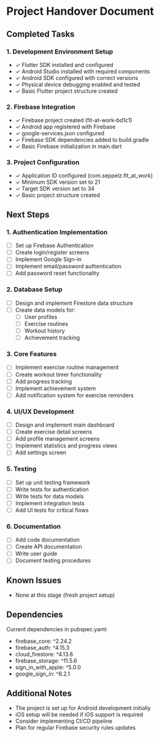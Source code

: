 # Project Handover Document

## Completed Tasks

### 1. Development Environment Setup
- ✓ Flutter SDK installed and configured
- ✓ Android Studio installed with required components
- ✓ Android SDK configured with correct versions
- ✓ Physical device debugging enabled and tested
- ✓ Basic Flutter project structure created

### 2. Firebase Integration
- ✓ Firebase project created (fit-at-work-bd1c1)
- ✓ Android app registered with Firebase
- ✓ google-services.json configured
- ✓ Firebase SDK dependencies added to build.gradle
- ✓ Basic Firebase initialization in main.dart

### 3. Project Configuration
- ✓ Application ID configured (com.seppelz.fit_at_work)
- ✓ Minimum SDK version set to 21
- ✓ Target SDK version set to 34
- ✓ Basic project structure created

## Next Steps

### 1. Authentication Implementation
- [ ] Set up Firebase Authentication
- [ ] Create login/register screens
- [ ] Implement Google Sign-in
- [ ] Implement email/password authentication
- [ ] Add password reset functionality

### 2. Database Setup
- [ ] Design and implement Firestore data structure
- [ ] Create data models for:
  - [ ] User profiles
  - [ ] Exercise routines
  - [ ] Workout history
  - [ ] Achievement tracking

### 3. Core Features
- [ ] Implement exercise routine management
- [ ] Create workout timer functionality
- [ ] Add progress tracking
- [ ] Implement achievement system
- [ ] Add notification system for exercise reminders

### 4. UI/UX Development
- [ ] Design and implement main dashboard
- [ ] Create exercise detail screens
- [ ] Add profile management screens
- [ ] Implement statistics and progress views
- [ ] Add settings screen

### 5. Testing
- [ ] Set up unit testing framework
- [ ] Write tests for authentication
- [ ] Write tests for data models
- [ ] Implement integration tests
- [ ] Add UI tests for critical flows

### 6. Documentation
- [ ] Add code documentation
- [ ] Create API documentation
- [ ] Write user guide
- [ ] Document testing procedures

## Known Issues
- None at this stage (fresh project setup)

## Dependencies
Current dependencies in pubspec.yaml:
- firebase_core: ^2.24.2
- firebase_auth: ^4.15.3
- cloud_firestore: ^4.13.6
- firebase_storage: ^11.5.6
- sign_in_with_apple: ^5.0.0
- google_sign_in: ^6.2.1

## Additional Notes
- The project is set up for Android development initially
- iOS setup will be needed if iOS support is required
- Consider implementing CI/CD pipeline
- Plan for regular Firebase security rules updates

